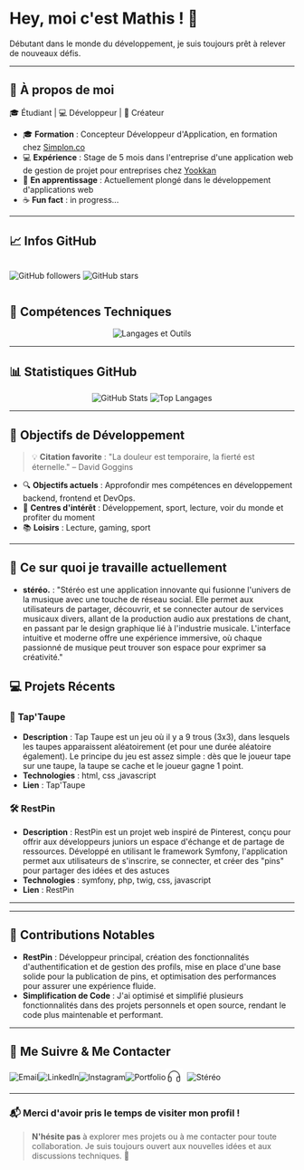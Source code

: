 # Hey, moi c'est Mathis ! 👋

Débutant dans le monde du développement, je suis toujours prêt à relever de nouveaux défis.

---

## 🌟 À propos de moi

🎓 Étudiant | 💻 Développeur | 🎨 Créateur

- 🎓 **Formation** : Concepteur Développeur d'Application, en formation chez <a href="https://www.simplon.co/">Simplon.co</a>
- 💻 **Expérience** : Stage de 5 mois dans l'entreprise d'une application web de gestion de projet pour entreprises chez <a href="https://yookkan.com/">Yookkan</a>
- 🌱 **En apprentissage** : Actuellement plongé dans le développement d'applications web
- ☕ **Fun fact** : in progress...

---

## 📈 Infos GitHub

<div style="display: flex; flex-direction: row; align-items: center; gap: 100px;">

![GitHub followers](https://img.shields.io/github/followers/1-mathis?label=Followers&style=social)
![GitHub stars](https://img.shields.io/github/stars/1-mathis?label=Stars&style=social)

</div>


## 🚀 Compétences Techniques

<div align="center">
  <img src="https://skillicons.dev/icons?i=vue,vuetify,react,bootstrap,nodejs,symfony,html,css,js,php,docker,github,gitlab,git,powershell,bash,mysql,nextjs,figma," alt="Langages et Outils" />
</div>

---

## 📊 Statistiques GitHub

<div align="center">
  <img src="https://github-readme-stats.vercel.app/api?username=1-mathis&show_icons=true&theme=blueberry" alt="GitHub Stats" height="180em" />
  <img src="https://github-readme-stats.vercel.app/api/top-langs/?username=1-mathis&layout=compact&theme=blueberry" alt="Top Langages" height="180em" />
</div>

---

## 🌱 Objectifs de Développement

> 💡 **Citation favorite** : "La douleur est temporaire, la fierté est éternelle." – David Goggins

- 🔍 **Objectifs actuels** : Approfondir mes compétences en développement backend, frontend et DevOps.
- 🎨 **Centres d'intérêt** : Développement, sport, lecture, voir du monde et profiter du moment
- 📚 **Loisirs** : Lecture, gaming, sport
---

## 📅 Ce sur quoi je travaille actuellement
- **stéréo.** : "Stéréo est une application innovante qui fusionne l'univers de la musique avec une touche de réseau social. Elle permet aux utilisateurs de partager, découvrir, et se connecter autour de services musicaux divers, allant de la production audio aux prestations de chant, en passant par le design graphique lié à l'industrie musicale. L'interface intuitive et moderne offre une expérience immersive, où chaque passionné de musique peut trouver son espace pour exprimer sa créativité."


## 💻 Projets Récents

### 🔨 **Tap'Taupe**

- **Description** : Tap Taupe est un jeu où il y a 9 trous (3x3), dans lesquels les taupes apparaissent aléatoirement (et pour une durée aléatoire également). Le principe du jeu est assez simple : dès que le joueur tape sur une taupe, la taupe se cache et le joueur gagne 1 point. 
- **Technologies** : html, css ,javascript
- **Lien** : <a href="https://github.com/1-mathis/Tap-Taupe" target="_blank" style="text-decoration: none; color: inherit;">Tap'Taupe</a>

### 🛠️ **RestPin**
- **Description** : RestPin est un projet web inspiré de Pinterest, conçu pour offrir aux développeurs juniors un espace d'échange et de partage de ressources. Développé en utilisant le framework Symfony, l'application permet aux utilisateurs de s'inscrire, se connecter, et créer des "pins" pour partager des idées et des astuces
- **Technologies** : symfony, php, twig, css, javascript
- **Lien** : <a href="https://github.com/1-mathis/brief-9-RestPin." target="_blank" style="text-decoration: none; color: inherit;">RestPin</a>

---

---

## 🤝 Contributions Notables

- **RestPin** : Développeur principal, création des fonctionnalités d'authentification et de gestion des profils, mise en place d'une base solide pour la publication de pins, et optimisation des performances pour assurer une expérience fluide.
- **Simplification de Code** : J'ai optimisé et simplifié plusieurs fonctionnalités dans des projets personnels et open source, rendant le code plus maintenable et performant.

---

## 🔗 Me Suivre & Me Contacter

<div style="display: flex; flex-direction: row; align-items: center;">

  <!-- Email -->
  <div>
    <a href="mailto:contactmathis244@gmail.com" style="text-decoration: none; color: inherit;">
      <img src="https://img.shields.io/badge/Email-0D1117?style=for-the-badge&logo=gmail&logoColor=white" alt="Email">
    </a>
  </div>

  <!-- LinkedIn -->
  <div>
    <a href="https://www.linkedin.com/in/mathis-ferreira/" style="text-decoration: none; color: inherit;">
      <img src="https://img.shields.io/badge/LinkedIn-0D1117?style=for-the-badge&logo=linkedin&logoColor=white" alt="LinkedIn">
    </a>
  </div>

  <!-- Instagram -->
  <div>
    <a href="https://www.instagram.com/mths.ferr/" style="text-decoration: none; color: inherit;">
      <img src="https://img.shields.io/badge/Instagram-0D1117?style=for-the-badge&logo=instagram&logoColor=white" alt="Instagram">
    </a>
  </div>

  <!-- Portfolio -->
  <div>
    <a href="https://tonportfolio.com" style="text-decoration: none; color: inherit;">
      <img src="https://img.shields.io/badge/Portfolio-0D1117?style=for-the-badge&logo=google-chrome&logoColor=white" alt="Portfolio">
    </a>
  </div>

  <!-- Stéréo avec icône de casque -->
  <div style="display: flex; align-items: center; gap: 8px;">
    <img src="https://github.com/1-mathis/1-mathis/blob/main/Headphones_fill_light@3x.png?raw=true" alt="stéréo" width="30" height="30">
    <a href="https://tonapplicationstereo.com" style="text-decoration: none; color: inherit;">
      <img src="https://img.shields.io/badge/Stéréo-0D1117?style=for-the-badge&logo=headphones&logoColor=white" alt="Stéréo">
    </a>
  </div>

</div>

---


### 📬 Merci d'avoir pris le temps de visiter mon profil !

> **N'hésite pas** à explorer mes projets ou à me contacter pour toute collaboration. Je suis toujours ouvert aux nouvelles idées et aux discussions techniques. 🚀
